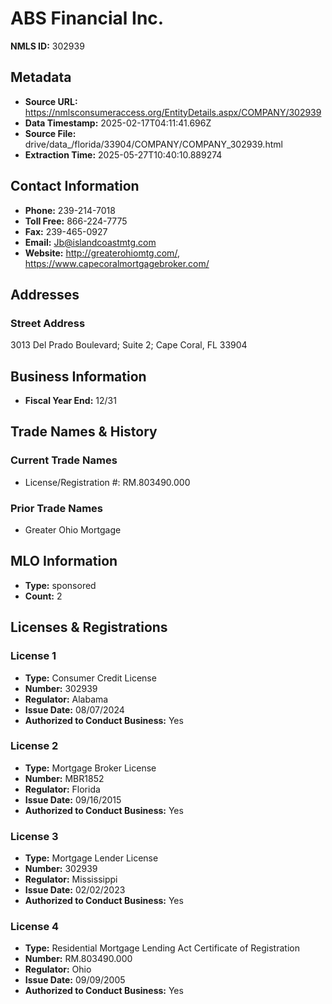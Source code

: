 # ABS Financial Inc.

**NMLS ID:** 302939

## Metadata
- **Source URL:** https://nmlsconsumeraccess.org/EntityDetails.aspx/COMPANY/302939
- **Data Timestamp:** 2025-02-17T04:11:41.696Z
- **Source File:** drive/data_/florida/33904/COMPANY/COMPANY_302939.html
- **Extraction Time:** 2025-05-27T10:40:10.889274

## Contact Information
- **Phone:** 239-214-7018
- **Toll Free:** 866-224-7775
- **Fax:** 239-465-0927
- **Email:** Jb@islandcoastmtg.com
- **Website:** http://greaterohiomtg.com/, https://www.capecoralmortgagebroker.com/

## Addresses
### Street Address
3013 Del Prado Boulevard; Suite 2; Cape Coral, FL 33904

## Business Information
- **Fiscal Year End:** 12/31

## Trade Names & History
### Current Trade Names
- License/Registration #: RM.803490.000

### Prior Trade Names
- Greater Ohio Mortgage

## MLO Information
- **Type:** sponsored
- **Count:** 2

## Licenses & Registrations

### License 1
- **Type:** Consumer Credit License
- **Number:** 302939
- **Regulator:** Alabama
- **Issue Date:** 08/07/2024
- **Authorized to Conduct Business:** Yes

### License 2
- **Type:** Mortgage Broker License
- **Number:** MBR1852
- **Regulator:** Florida
- **Issue Date:** 09/16/2015
- **Authorized to Conduct Business:** Yes

### License 3
- **Type:** Mortgage Lender License
- **Number:** 302939
- **Regulator:** Mississippi
- **Issue Date:** 02/02/2023
- **Authorized to Conduct Business:** Yes

### License 4
- **Type:** Residential Mortgage Lending Act Certificate of Registration
- **Number:** RM.803490.000
- **Regulator:** Ohio
- **Issue Date:** 09/09/2005
- **Authorized to Conduct Business:** Yes
